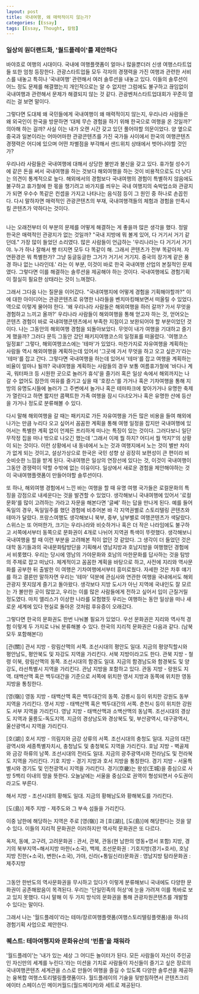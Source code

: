 ```yaml
---
layout: post
title: 국내여행, 왜 매력적이지 않는가?
categories: [Essay]
tags: [Essay, Thought, 칼럼]
---
```


### 일상의 원더랜드화, '월드플레이'를 제안하다

바야흐로 여행의 시대이다. 국내에 여행플랫폼이 얼마나 많을뿐더러 신생 여행스타트업들 또한 엄청 등장한다. 관광스타트업들 모두 각자의 경쟁력을 가진 여행과 관련한 서비스를 내놓고 특히나 ‘국내여행’ 관련해서 여러 솔루션을 내놓고 있다. 이들의 솔루션이 어느 정도 문제를 해결했는지 개인적으로는 알 수 없지만 그럼에도 불구하고 끊임없이 국내여행과 관련해서 문제가 해결되지 않는 것 같다. 관광벤처스타트업대회가 꾸준히 열리는 걸 보면 말이다. 

그렇다면 도대체 왜 국민들에게 국내여행이 왜 매력적이지 않는지, 우리나라 사람들은 왜 외국인이 한국을 방문하면 ‘대체 무슨 경험을 하기 위해 한국으로 여행을 온 것일까?’ 의아해 하는 걸까? 사실 이는 내가 오랜 시간 갖고 있던 풀어야할 의문이었다. 양 옆으로 중국과 일본이라는 어마어마한 관광콘텐츠를 가진 국가들 사이에서 한국의 여행콘텐츠 경쟁력은 어디에 있으며 어떤 차별점을 부각해서 샌드위치 상태에서 벗어나야할 것인가? 
	
우리나라 사람들은 국내여행에 대해서 상당한 불만과 불신을 갖고 있다. 휴가철 성수기에 같은 돈을 써서 국내여행을 하는 것보다 해외여행을 하는 것이 비용적으로도 더 낫다는 의견이 통계적으로 높다. 해외에서의 경험보다 국내여행의 경험이 특별하지 않음에도 불구하고 휴가철에 한 몫을 챙기려고 바가지를 씌우는 국내 여행지의 숙박업소와 관광지가 되면 우수수 똑같은 컨셉을 가지고 나타나는 음식점 등이 그 원인 중 하나로 손꼽힌다. 다시 말하자면 매력적인 관광콘텐츠의 부재, 국내여행객들의 체험과 경험을 만족시킬 콘텐츠가 약하다는 것이다. 

<br>
나는 오래전부터 이 부분의 문제를 어떻게 해결하는 게 좋을까 많은 생각을 했다. 정말 한국은 매력적인 관광지가 없는 것일까? "국내 지방에 뭐 볼게 있어, 다 거기서 거기 같던데." 가장 많이 들었던 소리였다. 많은 사람들이 언급하는 '우리나라는 다 거기서 거기야. 누가 하나 잘해서 빵 터지면 모두 다 똑같이 해. 그래서 콘텐츠가 전부 똑같아져. 자연환경은 뭐 특별한가? 그냥 둥글둥글한 그거가 거기서 거기지. 중국의 장가계 같은 풍경 하나 없는 나라인데.' 라는 이 부분, 이것이 바로 한국 국내여행 산업의 본질적인 문제였다. 그렇다면 이를 해결하는 솔루션을 제공해야 하는 것이다. 국내여행에도 경험기획이 절실히 필요한 상태라는 것이 느껴졌다. 

<p>그래서 그다음 나는 질문을 이어갔다. "국내여행지에 어떻게 경험을 기획해야할까?" 이에 대한 아이디어는 관광콘텐츠로 유명한 나라들을 벤치마킹해보면서 떠올릴 수 있었다. 역으로 이렇게 물어야 한다. '왜 우리나라 사람들은 해외여행을 하러 갈까? 가서 무엇을 경험하고 느끼고 올까?' 우리나라 사람들이 해외여행을 통해 얻고자 하는 것, 얻어오는 콘텐츠 경험이 바로 국내여행콘텐츠에서 부족한 지점이고 보완되어야 할 부분이었던 것이다. 나는 그동안의 해외여행 경험을 되돌아보았다. 무엇이 내가 여행을 기대하고 즐기게 했을까? 그러다 문득 그동안 갔던 패키지여행코스의 일정표를 떠올렸다. '여행코스 일정표!' 그렇다, 해외여행코스에는 '테마'가 있었다. 마찬가지로 자유여행을 계획하는 사람들 역시 해외여행을 계획하는데 있어서 '그곳에 가서 무엇을 하고 오고 싶은가'라는 '테마'를 잡고 간다. 그렇다면 국내여행을 하는데 있어서 '테마'를 잡고 여행을 계획하는 비율이 얼마나 될까? 국내여행을 계획하는 사람들의 경우 보통 여름휴가철에 '바다나 계곡, 워터파크 등 시원한 곳으로 놀러가 휴식'을 즐기러 혹은 일상 속에서 해외까지는 나갈 수 없어도 잠깐의 여유를 즐기고 싶을 때 '호캉스'를 가거나 혹은 기차여행을 통해 지방의 유명도시들에 놀러가 그 주변에서 놀거나 혹은 테마파크에 찾아가거나 유명한 축제가 열린다고 하면 짧지만 콤팩트한 가족 여행을 잠시 다녀오거나 혹은 유명한 산에 등산을 가거나 정도로 분류해볼 수 있다.</p>

<p>다시 말해 해외여행을 갈 때는 패키지로 가든 자유여행을 가든 많은 비용을 들여 해외에 나가는 만큼 누리다 오고 싶어서 꼼꼼한 계획을 통해 여행 일정을 잡지만 국내여행에 있어서는 특별한 계획 없이 언제든 프리하게 떠나는 특징이 있는 것이다. 그러다보니 일단 무작정 집을 떠나 밖으로 나오긴 했는데 '그래서 이제 뭘 하지? 어디서 뭘 먹지?'의 상황이 되는 것이다. 이런 상황에서 내 동네에서 노는 것과 여행지에서 노는 것이 별반 차이가 없게 되는 것이고, 설상가상으로 한국은 국민 성향 상 굉장히 보편성이 큰 편이라 비슷비슷한 느낌을 받게 된다. 국내여행은 일상의 연장선에 있다는 것, 이것이 국내여행이 그동안 경쟁력이 약할 수밖에 없는 이유이다. 일상에서 새로운 경험을 제안해야하는 것이 국내여행플랫폼이 만들어야할 솔루션이다.</p>


또 하나, 해외여행 경험에서 느낀 바는 여행을 할 때 유명 여행 국가들은 로컬문화의 특징을 강점으로 내세운다는 것을 발견할 수 있었다. 생각해보니 국내여행에 있어서 '로컬문화'를 많이 고려하는 가라고 자문을 해본다면 '글쎄' 하는 답을 만나게 된다. 예를 들어 독일의 경우, 독일일주를 했던 경험에 비추어본 바 각 지역권별로 스토리텔링 콘텐츠와 테마가 달랐다. 프랑스여행도 생각해보니 북부, 중부, 남부별로 여행콘텐츠가 색달랐다. 스위스는 또 어떠한가, 크기는 우리나라와 비슷하거나 혹은 더 작은 나라임에도 불구하고 서쪽에서부터 동쪽으로 문화권이 4개로 나뉘어 지역권 특색이 뚜렷했다. 생각해보니 국내여행을 할 때 이런 부분을 고려해본 적이 없던 것 같았다. 그 생각이 더 들었던 것은 대학 동기들과의 국내문화탐방단을 기획해서 영남지방과 호남지방을 여행했던 경험에서 비롯했다. 우리는 당시에 영남의 가야문화와 호남의 마한문화를 답사하는 것을 탐방의 주제로 잡고 떠났다. 체계적이고 꼼꼼한 계획을 바탕으로 하고, 사전에 지리와 역사문화를 공부한 뒤 출발한 이 여행은 기차여행에서부터 흥미로웠다. 자세한 것은 차후 얘기를 하고 결론만 말하자면 우리는 '테마' 덕분에 관심사와 연관한 여행을 국내에서도 해외관광지 못지않게 즐기고 돌아왔다. 생각보다 지방 도시가 아닌 지역에 국내인도 잘 모르는 가 볼만한 곳이 많았고, 우리는 이를 많은 사람들에게 전하고 싶어서 입이 근질거릴 정도였다. 마치 앨리스가 이상한 나라를 모험했듯 우리는 여행하는 동안 일상을 떠나 새로운 세계에 있다 현실로 돌아온 것처럼 후유증이 오래갔다.


그렇다면 한국의 문화권도 한번 나눠볼 필요가 있었다. 우선 문화권은 지리와 역사적 경험 이렇게 두 가지로 나눠 분류해볼 수 있다. 한국의 지리적 문화권은 다음과 같다. (남북 모두 포함해본다)


[관(關)]
관서 지방 - 랑림산맥의 서쪽. 조선시대의 평안도 일대. 지금의 평양직할시와 평안남도, 평안북도 및 자강도 지역을 가리킨다. 서북 지방이라고도 한다.
관북 지방 - 철령 이북, 랑림산맥의 동쪽. 조선시대의 함경도 일대. 지금의 함경남도와 함경북도 및 양강도, 라선특별시 지역을 가리킨다. 관남 지방을 포함하고 있다.
관동 지방 - 랑원도 지역. 태백산맥 혹은 백두대간을 기준으로 서쪽에 위치한 영서 지방과 동쪽에 위치한 영동 지방을 통칭한다.

[영(嶺)]
영동 지방 - 태백산맥 혹은 백두대간의 동쪽. 강릉시 등이 위치한 강원도 동부 지역을 가리킨다.
영서 지방 - 태백산맥 혹은 백두대간의 서쪽. 춘천시 등이 위치한 강원도 서부 지역을 가리킨다.
영남 지방 - 태백산맥과 소백산맥의 동남쪽. 조선시대의 경상도 지역과 울릉도-독도지역. 지금의 경상남도와 경상북도 및, 부산광역시, 대구광역시, 울산광역시 지역을 가리킨다.

[호(湖)]
호서 지방 - 의림지와 금강 상류의 서쪽. 조선시대의 충청도 일대. 지금의 대전광역시와 세종특별자치시, 충청남도 및 충청북도 지역을 가리킨다.
호남 지방 - 벽골제와 금강 하류의 남쪽. 조선시대의 전라도 일대. 지금의 광주광역시와 전라남도 및 전라북도 지역을 가리킨다.
기호 지방 - 경기 지방과 호서 지방을 통칭한다.
경기 지방 - 서울특별시와 경기도 및 인천광역시 지역을 가리킨다. 경기(京畿)는 왕성(王城)을 중심으로 사방 5백리 이내의 땅을 뜻한다. 오늘날에는 서울을 중심으로 권역이 형성되면서 수도권이라고도 부른다.

해서 지방 - 조선시대의 황해도 일대. 지금의 황해남도와 황해북도를 가리킨다.

[도(島)]
제주 지방 - 제주도와 그 부속 섬들을 가리킨다.


이중 남한에 해당하는 지역은 주로 [영(嶺)] 과 [호(湖)], [도(島)]에 해당한다는 것을 알 수 있다. 이들의 지리적 문화권은 이러하지만 역사적 문화권은 또 다르다. 

옥저, 동예, 고구려, 고려문화권 : 관서, 관북, 관동(현 남한의 영동+영서 포함) 지방, 경기의 북부지역~해서지방
마한(+소국), 백제, 조선문화권 : 기호지방(경기+호서), 호남지방 
진한(+소국), 변한(+소국), 가야, 신라(+통일신라)문화권 : 영남지방
탐라문화권 : 제주지방 

<br>그동안 한반도의 역사문화권을 무시하고 있다가 이렇게 분류해보니 국내에도 다양한 문화권이 공존해왔음이 목격된다. 우리는 '단일민족의 허상'에 눈을 가려져 이를 똑바로 보고 있지 못했다. 다시 말해 이 두 가지 방식의 문화권을 통해 관광자원콘텐츠를 개발할 수 있다는 말이다. 

그래서 나는 '월드플레이'라는 테마/장르여행플랫폼(여행스토리텔링플랫폼)을 하나의 경험기획 사업으로 제안한다.

	
### 퀘스트: 테마여행지와 문화유산의 '빈틈'을 채워라

'월드플레이'는 '내가 있는 세상 그 어디든 놀이터가 된다. 모든 사람들이 자신이 주인공인 자신만의 세계를 누린다.'라는 미션을 기치로 사람들이 자신들이 즐기고 싶은 장르의 국내여행콘텐츠 세계관을 스스로 만들어 여행을 즐길 수 있도록 다양한 솔루션을 제공하는 융복합 여행스토리텔링플랫폼이다. 월드플레이의 기술을 뒷받침하면서 콘텐츠크리에이터 스페이스인 메이커월드(월드메이커)와 세트로 제공된다. 
